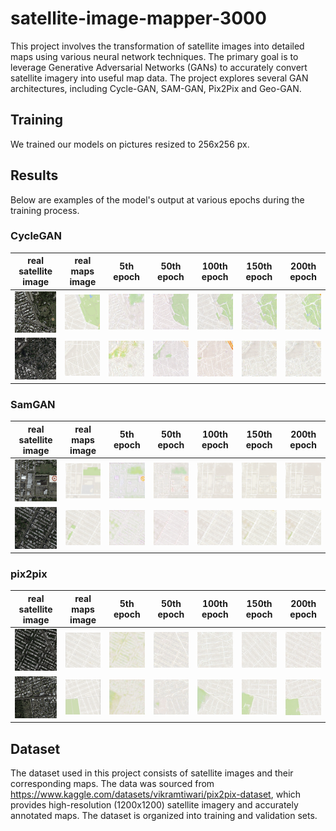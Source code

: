 # satellite-image-mapper-3000

This project involves the transformation of satellite images into detailed maps using various neural network techniques. The primary goal is to leverage Generative Adversarial Networks (GANs) to accurately convert satellite imagery into useful map data. The project explores several GAN architectures, including Cycle-GAN, SAM-GAN, Pix2Pix and Geo-GAN.

## Training

We trained our models on pictures resized to 256x256 px.



## Results

Below are examples of the model's output at various epochs during the training process.

### CycleGAN
| real satellite image | real maps image                                          | 5th epoch | 50th epoch                                    | 100th epoch                                    | 150th epoch                                    | 200th epoch                                    | 
|----------------------|----------------------------------------------------------|-----------|-----------------------------------------------|------------------------------------------------|------------------------------------------------|------------------------------------------------|
| ![real_satellite_image](docs/images/cycle-gan/real-0.png) | ![real_maps_image](docs/images/cycle-gan/real-map-0.png) | ![5th_epoch](docs/images/cycle-gan/5-0.png) | ![10th_epoch](docs/images/cycle-gan/50-0.png) | ![15th_epoch](docs/images/cycle-gan/100-0.png) | ![20th_epoch](docs/images/cycle-gan/150-0.png) | ![25th_epoch](docs/images/cycle-gan/200-0.png) |
| ![real_satellite_image](docs/images/cycle-gan/real-1.png) | ![real_maps_image](docs/images/cycle-gan/real-map-1.png) | ![5th_epoch](docs/images/cycle-gan/5-1.png) | ![10th_epoch](docs/images/cycle-gan/50-1.png) | ![15th_epoch](docs/images/cycle-gan/100-1.png) | ![20th_epoch](docs/images/cycle-gan/150-1.png) | ![25th_epoch](docs/images/cycle-gan/200-1.png) |

### SamGAN
| real satellite image | real maps image                                          | 5th epoch | 50th epoch                                    | 100th epoch                                    | 150th epoch                                    | 200th epoch                                    | 
|----------------------|----------------------------------------------------------|-----------|-----------------------------------------------|------------------------------------------------|------------------------------------------------|------------------------------------------------|
| ![real_satellite_image](docs/images/sam-gan/epoch_1_last_batch.png) | ![real_maps_image](docs/images/sam-gan/org_map2.png) | ![5th_epoch](docs/images/sam-gan/epoch_1_last_batchgen2.png) | ![10th_epoch](docs/images/sam-gan/epoch_5_last_batchgen2.png) | ![15th_epoch](docs/images/sam-gan/epoch_50_last_batchgen2.png) | ![20th_epoch](docs/images/sam-gan/epoch_100_last_batchgen2.png) | ![25th_epoch](docs/images/sam-gan/epoch_199_last_batchgen2.png) |
| ![real_satellite_image](docs/images/sam-gan/epoch_1_last_batch2.png) | ![real_maps_image](docs/images/sam-gan/org_map.png) | ![5th_epoch](docs/images/sam-gan/epoch_1_last_batchgen.png) | ![10th_epoch](docs/images/sam-gan/epoch_5_last_batchgen.png) | ![15th_epoch](docs/images/sam-gan/epoch_50_last_batchgen.png) | ![20th_epoch](docs/images/sam-gan/epoch_100_last_batchgen.png) | ![25th_epoch](docs/images/sam-gan/epoch_199_last_batchgen.png) |

### pix2pix
| real satellite image | real maps image                                          | 5th epoch | 50th epoch                                    | 100th epoch                                    | 150th epoch                                    | 200th epoch                                    | 
|----------------------|----------------------------------------------------------|-----------|-----------------------------------------------|------------------------------------------------|------------------------------------------------|------------------------------------------------|
| ![real_satellite_image](docs/images/pix2pix/sample1_input.png) | ![real_maps_image](docs/images/pix2pix/sample1_output.png) | ![5th_epoch](docs/images/pix2pix/sample1_epoch_5.png) | ![10th_epoch](docs/images/pix2pix/sample1_epoch_50.png) | ![15th_epoch](docs/images/pix2pix/sample1_epoch_100.png) | ![20th_epoch](docs/images/pix2pix/sample1_epoch_150.png) | ![25th_epoch](docs/images/pix2pix/sample1_epoch_200.png) |
| ![real_satellite_image](docs/images/pix2pix/sample2_input.png) | ![real_maps_image](docs/images/pix2pix/sample2_output.png) | ![5th_epoch](docs/images/pix2pix/sample2_epoch_5.png) | ![10th_epoch](docs/images/pix2pix/sample2_epoch_50.png) | ![15th_epoch](docs/images/pix2pix/sample2_epoch_100.png) | ![20th_epoch](docs/images/pix2pix/sample2_epoch_150.png) | ![25th_epoch](docs/images/pix2pix/sample2_epoch_200.png) |

## Dataset
The dataset used in this project consists of satellite images and their corresponding maps. The data was sourced from https://www.kaggle.com/datasets/vikramtiwari/pix2pix-dataset, which provides high-resolution (1200x1200) satellite imagery and accurately annotated maps. The dataset is organized into training and validation sets.


